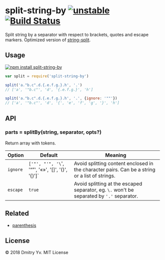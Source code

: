 # split-string-by [![unstable](https://img.shields.io/badge/stability-unstable-orange.svg)](http://github.com/badges/stability-badges) [![Build Status](https://img.shields.io/travis/dy/split-string-by.svg)](https://travis-ci.org/dy/split-string-by)

Split string by a separator with respect to brackets, quotes and escape markers. Optimized version of [string-split](https://github.com/jonschlinkert/split-string).

## Usage

[![npm install split-string-by](https://nodei.co/npm/split-string-by.png?mini=true)](https://npmjs.org/package/split-string-by/)


```js
var split = require('split-string-by')

split('a."b.c".d.{.e.f.g.}.h', '.')
// ['a', '"b.c"', 'd', '{.e.f.g.}', 'h']

split('a."b.c".d.{.e.f.g.}.h', '.', {ignore: '""'})
// ['a', '"b.c"', 'd', '{', 'e', 'f', 'g', '}', 'h']
```

## API

### parts = splitBy(string, separator, opts?)

Return array with tokens.

Option | Default | Meaning
---|---|---
`ignore` | `['"', "'", '\`', '“”', '«»', '[]', '()', '{}']` | Avoid splitting content enclosed in the character pairs. Can be a string or a list of strings.
`escape` | `true` | Avoid splitting at the escaped separator, eg. `\.` won't be separated by `'.'` separator.


## Related

* [parenthesis](http://npmjs.org/package/parenthesis)

## License

© 2018 Dmitry Yv. MIT License
